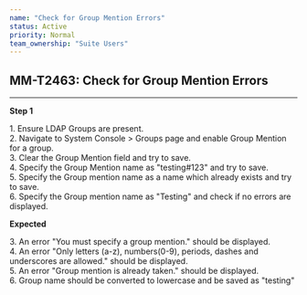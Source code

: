 ```yaml
---
name: "Check for Group Mention Errors"
status: Active
priority: Normal
team_ownership: "Suite Users"
---
```


## MM-T2463: Check for Group Mention Errors

---

**Step 1**

1\. Ensure LDAP Groups are present.\
2\. Navigate to System Console > Groups page and enable Group Mention for a group.\
3\. Clear the Group Mention field and try to save.\
4\. Specify the Group Mention name as "testing#123" and try to save. \
5\. Specify the Group mention name as a name which already exists and try to save.\
6\. Specify the Group mention name as "Testing" and check if no errors are displayed. 

**Expected**

3\. An error "You must specify a group mention." should be displayed.\
4\. An error "Only letters (a-z), numbers(0-9), periods, dashes and underscores are allowed." should be displayed.\
5\. An error "Group mention is already taken." should be displayed.\
6\. Group name should be converted to lowercase and be saved as "testing"
